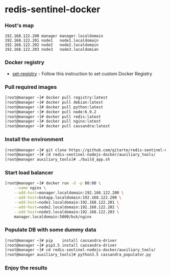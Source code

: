 # redis-sentinel-docker
### Host's map
```
192.168.122.200 manager manager.localdomain
192.168.122.201 node1   node1.localdomain
192.168.122.202 node2   node2.localdomain
192.168.122.203 node3   node3.localdomian
```
### Docker registry
- [set-registry] - Follow this instruction to set custom Docker Registry

### Pull required images
```sh
[root@manager ~]# docker pull registry:latest
[root@manager ~]# docker pull debian:latest
[root@manager ~]# docker pull python:latest
[root@manager ~]# docker pull node:6.9.2
[root@manager ~]# docker pull redis:latest
[root@manager ~]# docker pull nginx:latest
[root@manager ~]# docker pull cassandra:latest
```
### Install the environment 
```sh
[root@manager ~]# git clone https://github.com/gitarte/redis-sentinel-nodejs-docker.git^C
[root@manager ~]# cd redis-sentinel-nodejs-docker/auxiliary_tools/
[root@manager auxiliary_tools]# ./build_app.sh
```
### Start load balancer
```sh
[root@manager ~]# docker run -d -p 80:80 \
    --name nginx \
    --add-host=manager.localdomain:192.168.122.200 \
    --add-host=bskapp.localdomain:192.168.122.200 \
    --add-host=node1.localdomain:192.168.122.201 \
    --add-host=node2.localdomain:192.168.122.202 \
    --add-host=node3.localdomain:192.168.122.203 \
    manager.localdomain:5000/bsk/nginx
```
### Populate DB with some dummy data
```sh
[root@manager ~]# pip    install cassandra-driver
[root@manager ~]# pip3.5 install cassandra-driver
[root@manager ~]# cd redis-sentinel-nodejs-docker/auxiliary_tools/
[root@manager auxiliary_tools]# python3.5 cassandra_populator.py 
```
### Enjoy the results 
[set-registry]: <https://github.com/gitarte/CHEAT-SHEET/blob/master/docker/registry.md>
